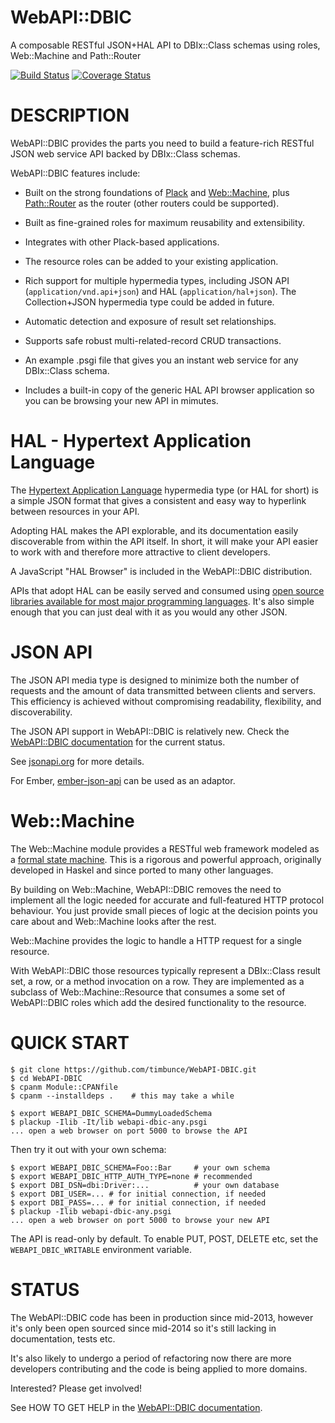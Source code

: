 # WebAPI::DBIC

A composable RESTful JSON+HAL API to DBIx::Class schemas using roles, Web::Machine and Path::Router

[![Build Status](https://secure.travis-ci.org/timbunce/WebAPI-DBIC.png)](http://travis-ci.org/timbunce/WebAPI-DBIC)
[![Coverage Status](https://coveralls.io/repos/timbunce/WebAPI-DBIC/badge.png)](https://coveralls.io/r/timbunce/WebAPI-DBIC)

# DESCRIPTION

WebAPI::DBIC provides the parts you need to build a feature-rich RESTful JSON web
service API backed by DBIx::Class schemas.

WebAPI::DBIC features include:

* Built on the strong foundations of
[Plack](https://metacpan.org/pod/Plack) and
[Web::Machine](https://metacpan.org/pod/Web::Machine),
plus [Path::Router](https://metacpan.org/pod/Path::Router) as the router
(other routers could be supported).

* Built as fine-grained roles for maximum reusability and extensibility.

* Integrates with other Plack-based applications.

* The resource roles can be added to your existing application.

* Rich support for multiple hypermedia types, including JSON API
(`application/vnd.api+json`) and HAL (`application/hal+json`).
The Collection+JSON hypermedia type could be added in future.

* Automatic detection and exposure of result set relationships.

* Supports safe robust multi-related-record CRUD transactions.

* An example .psgi file that gives you an instant web service for any
DBIx::Class schema.

* Includes a built-in copy of the generic HAL API browser application so you
can be browsing your new API in mimutes.


# HAL - Hypertext Application Language

The [Hypertext Application Language](http://stateless.co/hal_specification.html)
hypermedia type (or HAL for short)
is a simple JSON format that gives a consistent and easy way to hyperlink
between resources in your API.

Adopting HAL makes the API explorable, and its documentation easily
discoverable from within the API itself.  In short, it will make your API
easier to work with and therefore more attractive to client developers.

A JavaScript "HAL Browser" is included in the WebAPI::DBIC distribution.

APIs that adopt HAL can be easily served and consumed using [open source
libraries available for most major programming languages](https://github.com/mikekelly/hal_specification/wiki/Libraries).
It's also simple enough that you can just deal with it as you would any other
JSON.  


# JSON API

The JSON API media type is designed to minimize both the number of requests and
the amount of data transmitted between clients and servers. This efficiency is
achieved without compromising readability, flexibility, and discoverability.

The JSON API support in WebAPI::DBIC is relatively new.
Check the [WebAPI::DBIC documentation](blob/master/lib/WebAPI/DBIC.pm) for the current status.

See [jsonapi.org](http://jsonapi.org/) for more details.

For Ember, [ember-json-api](https://github.com/kurko/ember-json-api) can be used as an adaptor.


# Web::Machine

The Web::Machine module provides a RESTful web framework modeled as a
[formal state machine](https://github.com/basho/webmachine/wiki).
This is a rigorous and powerful approach, originally developed
in Haskel and since ported to many other languages.

By building on Web::Machine, WebAPI::DBIC removes the need to implement all the
logic needed for accurate and full-featured HTTP protocol behaviour.
You just provide small pieces of logic at the decision points you care about
and Web::Machine looks after the rest.

Web::Machine provides the logic to handle a HTTP request for a single resource.

With WebAPI::DBIC those resources typically represent a DBIx::Class result set,
a row, or a method invocation on a row. They are implemented as a subclass of
Web::Machine::Resource that consumes a some set of WebAPI::DBIC roles which add
the desired functionality to the resource.

# QUICK START

    $ git clone https://github.com/timbunce/WebAPI-DBIC.git
    $ cd WebAPI-DBIC
    $ cpanm Module::CPANfile
    $ cpanm --installdeps .    # this may take a while

    $ export WEBAPI_DBIC_SCHEMA=DummyLoadedSchema
    $ plackup -Ilib -It/lib webapi-dbic-any.psgi
    ... open a web browser on port 5000 to browse the API

Then try it out with your own schema:

    $ export WEBAPI_DBIC_SCHEMA=Foo::Bar     # your own schema
    $ export WEBAPI_DBIC_HTTP_AUTH_TYPE=none # recommended
    $ export DBI_DSN=dbi:Driver:...          # your own database
    $ export DBI_USER=... # for initial connection, if needed
    $ export DBI_PASS=... # for initial connection, if needed
    $ plackup -Ilib webapi-dbic-any.psgi
    ... open a web browser on port 5000 to browse your new API

The API is read-only by default. To enable PUT, POST, DELETE etc, set the
`WEBAPI_DBIC_WRITABLE` environment variable.

# STATUS

The WebAPI::DBIC code has been in production since mid-2013, however it's only
been open sourced since mid-2014 so it's still lacking in documentation, tests etc.

It's also likely to undergo a period of refactoring now there are more
developers contributing and the code is being applied to more domains.

Interested? Please get involved!

See HOW TO GET HELP in the [WebAPI::DBIC documentation](blob/master/lib/WebAPI/DBIC.pm).


